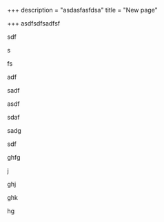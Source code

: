 +++
description = "asdasfasfdsa"
title = "New page"

+++
asdfsdfsadfsf

sdf

s

fs

adf

sadf

asdf

sdaf

sadg

sdf

ghfg

j

ghj

ghk

hg